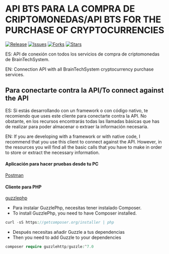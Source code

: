 API BTS PARA LA COMPRA DE CRIPTOMONEDAS/API BTS FOR THE PURCHASE OF CRYPTOCURRENCIES
====================================================================================

[![Release](https://img.shields.io/github/v/release/jchdezperez/bts_api_buy_crypto.svg)](https://github.com/jchdezperez/bts_api_buy_crypto)
[![Issues](https://img.shields.io/github/issues/jchdezperez/bts_api_buy_crypto)](https://github.com/jchdezperez/bts_api_buy_crypto)
[![Forks](https://img.shields.io/github/forks/jchdezperez/bts_api_buy_crypto)](https://github.com/jchdezperez/bts_api_buy_crypto)
[![Stars](https://img.shields.io/github/stars/jchdezperez/bts_api_buy_crypto)](https://github.com/jchdezperez/bts_api_buy_crypto)

ES: API de conexión con todos los servicios de compra de criptomonedas de BrainTechSystem.

EN: Connection API with all BrainTechSystem cryptocurrency purchase services. 

## Para conectarte contra la API/To connect against the API

ES: Si estás desarrollando con un framework o con código nativo, te recomiendo que uses este cliente para conectarte contra la API. No obstante, en los recursos encontrarás todas las llamadas básicas que has de realizar para poder almacenar o extraer la información necesaria.

EN: If you are developing with a framework or with native code, I recommend that you use this client to connect against the API. However, in the resources you will find all the basic calls that you have to make in order to store or extract the necessary information.

#### Aplicación para hacer pruebas desde tu PC

[Postman](https://www.postman.com/)

#### Cliente para PHP

[guzzlephp](https://docs.guzzlephp.org/en/stable/)

- Para instalar GuzzlePhp, necesitas tener instalado Composer.
- To install GuzzlePhp, you need to have Composer installed. 

```PHP
curl -sS https://getcomposer.org/installer | php
```

- Después necesitas añadir Guzzle a tus dependencias
- Then you need to add Guzzle to your dependencies 

```PHP
composer require guzzlehttp/guzzle:^7.0
```
